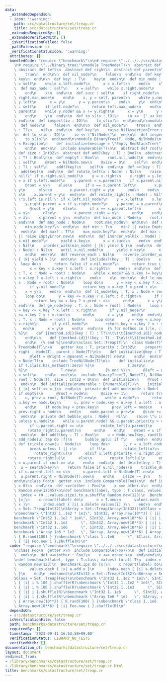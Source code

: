 ```yaml
---
data:
  _extendedDependsOn:
  - icon: ':warning:'
    path: src/datastructure/set/treap.cr
    title: src/datastructure/set/treap.cr
  _extendedRequiredBy: []
  _extendedVerifiedWith: []
  _isVerificationFailed: false
  _pathExtension: cr
  _verificationStatusIcon: ':warning:'
  attributes: {}
  bundledCode: "require \"benchmark\"\n\n# require \"../../../src/datastructure/set/treap\"\
    \n# require \"../binary_tree\"\nmodule TreeNode(T)\n  abstract def key : T\n \
    \ abstract def left\n  abstract def right\n  abstract def parent\n\n  def node?\n\
    \    true\n  end\n\n  def nil_node?\n    false\n  end\n\n  def key? : T?\n   \
    \ key\n  end\n\n  def key! : T\n    key\n  end\n\n  def min_node : self\n    x\
    \ = self\n    while x.left.node?\n      x = x.left\n    end\n    x\n  end\n\n\
    \  def max_node : self\n    x = self\n    while x.right.node?\n      x = x.right\n\
    \    end\n    x\n  end\n\n  def succ : self\n    if right.node?\n      return\
    \ right.min_node\n    end\n    x, y = self, parent\n    while y.node? && x !=\
    \ y.left\n      x = y\n      y = y.parent\n    end\n    y\n  end\n\n  def pred\
    \ : self\n    if left.node?\n      return left.max_node\n    end\n    x, y = self,\
    \ parent\n    while y.node? && x != y.right\n      x = y\n      y = y.parent\n\
    \    end\n    y\n  end\n\n  def to_s(io : IO)\n    io << '[' << key << ']'\n \
    \ end\n\n  def inspect(io : IO)\n    to_s(io)\n  end\nend\n\nmodule TreeNilNode(T)\n\
    \  def node?\n    false\n  end\n\n  def nil_node?\n    true\n  end\n\n  def key?\
    \ : T?\n    nil\n  end\n\n  def key!\n    raise NilAssertionError.new\n  end\n\
    \n  def to_s(io : IO)\n    io << \"NilNode\"\n  end\n\n  def inspect(io : IO)\n\
    \    to_s(io)\n  end\nend\n\nmodule BinaryTree(T, Node, NilNode)\n  class EmptyError\
    \ < Exception\n    def initialize(message = \"Empty RedBlackTree\")\n      super(message)\n\
    \    end\n  end\n\n  include Enumerable(T)\n\n  abstract def root\n  abstract\
    \ def size : Int32\n  abstract def add?(key : T) : Bool\n  abstract def delete(key\
    \ : T) : Bool\n\n  def empty? : Bool\n    root.nil_node?\n  end\n\n  def clear\
    \ : self\n    @root = NilNode.new\n    @size = 0\n    self\n  end\n\n  def add(key\
    \ : T) : self\n    add?(key)\n    self\n  end\n\n  def <<(key : T) : self\n  \
    \  add(key)\n  end\n\n  def rotate_left(x : Node) : Nil\n    raise \"x.right is\
    \ nil!\" if x.right.nil_node?\n    y = x.right\n    x.right = y.left\n    y.left.parent\
    \ = x if y.left.node?\n    y.parent = x.parent\n    if x.parent.nil_node?\n  \
    \    @root = y\n    else\n      if x == x.parent.left\n        x.parent.left =\
    \ y\n      else\n        x.parent.right = y\n      end\n    end\n    y.left =\
    \ x\n    x.parent = y\n  end\n\n  def rotate_right(x : Node) : Nil\n    raise\
    \ \"x.left is nil!\" if x.left.nil_node?\n    y = x.left\n    x.left = y.right\n\
    \    y.right.parent = x if y.right.node?\n    y.parent = x.parent\n    if x.parent.nil_node?\n\
    \      @root = y\n    else\n      if x == x.parent.left\n        x.parent.left\
    \ = y\n      else\n        x.parent.right = y\n      end\n    end\n    y.right\
    \ = x\n    x.parent = y\n  end\n\n  def min_node : Node\n    root.min_node\n \
    \ end\n\n  def max_node : Node\n    root.max_node\n  end\n\n  def min? : T?\n\
    \    min_node.key?\n  end\n\n  def min : T\n    min? || raise EmptyError.new\n\
    \  end\n\n  def max? : T?\n    max_node.key?\n  end\n\n  def max : T\n    max?\
    \ || raise EmptyError.new\n  end\n\n  def inorder_walk(x : Node) : Nil\n    until\
    \ x.nil_node?\n      yield x.key\n      x = x.succ\n    end\n  end\n\n  def each\
    \ : Nil\n    inorder_walk(min_node) { |k| yield k }\n  end\n\n  def reverse_inorder_walk(x\
    \ : Node) : Nil\n    until x.nil_node?\n      yield x.key\n      x = x.pred\n\
    \    end\n  end\n\n  def reverse_each : Nil\n    reverse_inorder_walk(max_node)\
    \ { |k| yield k }\n  end\n\n  def includes?(key : T) : Bool\n    x = root\n  \
    \  loop do\n      return false if x.nil_node?\n      return true if x.key == key\n\
    \      x = key < x.key ? x.left : x.right\n    end\n  end\n\n  def search(key\
    \ : T, x : Node = root) : Node\n    while x.node? && x.key != key\n      x = key\
    \ < x.key ? x.left : x.right\n    end\n    x\n  end\n\n  def le_node(key : T,\
    \ x : Node = root) : Node\n    loop do\n      y = key < x.key ? x.left : x.right\n\
    \      if y.nil_node?\n        return key < x.key ? x.pred : x\n      end\n  \
    \    x = y\n    end\n  end\n\n  def lt_node(key : T, x : Node = root) : Node\n\
    \    loop do\n      y = key <= x.key ? x.left : x.right\n      if y.nil_node?\n\
    \        return key <= x.key ? x.pred : x\n      end\n      x = y\n    end\n \
    \ end\n\n  def ge_node(key : T, x : Node = root) : Node\n    loop do\n      y\
    \ = key <= x.key ? x.left : x.right\n      if y.nil_node?\n        return key\
    \ <= x.key ? x : x.succ\n      end\n      x = y\n    end\n  end\n\n  def gt_node(key\
    \ : T, x : Node = root) : Node\n    loop do\n      y = key < x.key ? x.left :\
    \ x.right\n      if y.nil_node?\n        return key < x.key ? x : x.succ\n   \
    \   end\n      x = y\n    end\n  end\n\n  {% for method in [:le, :lt, :ge, :gt]\
    \ %}\n    def {{method.id}}(key : T) : T?\n\t\t\t{{method.id}}_node(key).key?\n\
    \    end\n\n    def {{method.id}}!(key : T) : T\n\t\t\t{{method.id}}_node(key).key!\n\
    \    end\n  {% end %}\nend\n\nclass Set::Treap(T)\n  class Node(T)\n    include\
    \ TreeNode(T)\n\n    getter key : T, priority : Int32\n    property! left : Node(T),\
    \ right : Node(T), parent : Node(T)\n\n    def initialize(@key : T, @priority)\n\
    \      @left = @right = @parent = NilNode(T).new\n    end\n  end\n\n  class NilNode(T)\
    \ < Node(T)\n    include TreeNilNode(T)\n\n    def initialize\n      @key = {%\
    \ if T.class.has_method?(:zero) %}\n               T.zero\n             {% else\
    \ %}\n               T.new\n             {% end %}\n      @left = @right = @parent\
    \ = self\n    end\n  end\n\n  include BinaryTree(T, Node(T), NilNode(T))\n  getter\
    \ root : Node(T), size : Int32 = 0\n\n  def initialize\n    @root = NilNode(T).new\n\
    \  end\n\n  def initialize(enumerable : Enumerable(T))\n    initialize\n    enumerable.each\
    \ { |x| self << x }\n  end\n\n  private def add_node(node : Node) : Bool\n   \
    \ if empty?\n      @root = node\n      @size += 1\n      return true\n    end\n\
    \    u, prev = root, NilNode(T).new\n    while u.node?\n      return false if\
    \ u.key == node.key\n      u, prev = node.key < u.key ? u.left : u.right, u\n\
    \    end\n    if node.key < prev.key\n      prev.left = node\n    else\n     \
    \ prev.right = node\n    end\n    node.parent = prev\n    @size += 1\n    true\n\
    \  end\n\n  private def bubble_up(u : Node) : Nil\n    raise \"u is nil node\"\
    \ unless u.node?\n    while u.parent.node? && u.parent.priority > u.priority\n\
    \      if u.parent.right == u\n        rotate_left(u.parent)\n      else\n   \
    \     rotate_right(u.parent)\n      end\n    end\n    @root = u if u.parent.nil_node?\n\
    \  end\n\n  def add?(key : T) : Bool\n    u = Node.new(key, rand(Int32))\n   \
    \ add_node(u).tap do |f|\n      bubble_up(u) if f\n    end\n  end\n\n  private\
    \ def trickle_down(u : Node)\n    loop do\n      l, r = u.left.node?, u.right.node?\n\
    \      break unless l || r\n      if !l\n        rotate_left(u)\n      elsif !r\n\
    \        rotate_right(u)\n      elsif u.left.priority < u.right.priority\n   \
    \     rotate_right(u)\n      else\n        rotate_left(u)\n      end\n      @root\
    \ = u.parent if root == u\n    end\n  end\n\n  def delete(key : T) : Bool\n  \
    \  u = search(key)\n    return false if u.nil_node?\n    trickle_down(u)\n   \
    \ if u.parent.left == u\n      u.parent.left = NilNode(T).new\n    else\n    \
    \  u.parent.right = NilNode(T).new\n    end\n    @size -= 1\n    true\n  end\n\
    end\n\nclass Foo\n  getter x\n  include Comparable(Foo)\n\n  def initialize(@x\
    \ = 0)\n  end\n\n  def <=>(other : Foo)\n    x <=> other.x\n  end\nend\n\nR =\
    \ Random.new(12345)\n\ndef benchmark(label, type : T.class, values) forall T\n\
    \  index = (0...values.size).to_a.shuffle Random.new(123)\n  Benchmark.ips do\
    \ |x|\n    x.report(label) do\n      a = T.new\n      values.each { |x| a.add\
    \ x }\n      index.each { |i| a.delete values[i] }\n    end\n  end\nend\n\nSInt32\
    \ = Set::Treap(Int32)\nSArray = Set::Treap(Array(Int32))\nSClass = Set::Treap(Foo)\n\
    \nbenchmark \"Int32 1..1e2 * 1e1\", SInt32, Array.new(10**3) { |i| i % 100 }.shuffle(R)\n\
    benchmark \"Int32 1..1e2 * 1e4\", SInt32, Array.new(10**6) { |i| i % 100 }.shuffle(R)\n\
    benchmark \"Int32 1..1e3      \", SInt32, Array.new(10**3) { |i| i }.shuffle(R)\n\
    benchmark \"Int32 1..1e6      \", SInt32, Array.new(10**6) { |i| i }.shuffle(R)\n\
    benchmark \"Array 1e6 * 1e2   \", SArray, Array.new(10**6) { Array.new(10**2)\
    \ { R.rand(100) } }\nbenchmark \"class 1..1e6      \", SClass, Array.new(10**6)\
    \ { |i| Foo.new i }.shuffle(R)\n"
  code: "require \"benchmark\"\nrequire \"../../../src/datastructure/set/treap\"\n\
    \nclass Foo\n  getter x\n  include Comparable(Foo)\n\n  def initialize(@x = 0)\n\
    \  end\n\n  def <=>(other : Foo)\n    x <=> other.x\n  end\nend\n\nR = Random.new(12345)\n\
    \ndef benchmark(label, type : T.class, values) forall T\n  index = (0...values.size).to_a.shuffle\
    \ Random.new(123)\n  Benchmark.ips do |x|\n    x.report(label) do\n      a = T.new\n\
    \      values.each { |x| a.add x }\n      index.each { |i| a.delete values[i]\
    \ }\n    end\n  end\nend\n\nSInt32 = Set::Treap(Int32)\nSArray = Set::Treap(Array(Int32))\n\
    SClass = Set::Treap(Foo)\n\nbenchmark \"Int32 1..1e2 * 1e1\", SInt32, Array.new(10**3)\
    \ { |i| i % 100 }.shuffle(R)\nbenchmark \"Int32 1..1e2 * 1e4\", SInt32, Array.new(10**6)\
    \ { |i| i % 100 }.shuffle(R)\nbenchmark \"Int32 1..1e3      \", SInt32, Array.new(10**3)\
    \ { |i| i }.shuffle(R)\nbenchmark \"Int32 1..1e6      \", SInt32, Array.new(10**6)\
    \ { |i| i }.shuffle(R)\nbenchmark \"Array 1e6 * 1e2   \", SArray, Array.new(10**6)\
    \ { Array.new(10**2) { R.rand(100) } }\nbenchmark \"class 1..1e6      \", SClass,\
    \ Array.new(10**6) { |i| Foo.new i }.shuffle(R)\n"
  dependsOn:
  - src/datastructure/set/treap.cr
  isVerificationFile: false
  path: benchmarks/datastructure/set/treap.cr
  requiredBy: []
  timestamp: '2021-09-11 16:53:58+09:00'
  verificationStatus: LIBRARY_NO_TESTS
  verifiedWith: []
documentation_of: benchmarks/datastructure/set/treap.cr
layout: document
redirect_from:
- /library/benchmarks/datastructure/set/treap.cr
- /library/benchmarks/datastructure/set/treap.cr.html
title: benchmarks/datastructure/set/treap.cr
---
```

